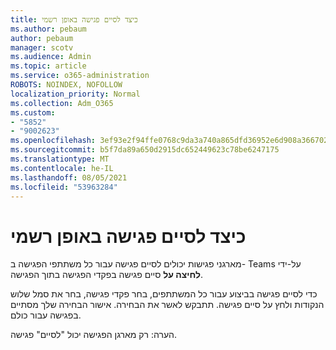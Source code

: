 ```yaml
---
title: כיצד לסיים פגישה באופן רשמי
ms.author: pebaum
author: pebaum
manager: scotv
ms.audience: Admin
ms.topic: article
ms.service: o365-administration
ROBOTS: NOINDEX, NOFOLLOW
localization_priority: Normal
ms.collection: Adm_O365
ms.custom:
- "5852"
- "9002623"
ms.openlocfilehash: 3ef93e2f94ffe0768c9da3a740a865dfd36952e6d908a36670275297aed39913
ms.sourcegitcommit: b5f7da89a650d2915dc652449623c78be6247175
ms.translationtype: MT
ms.contentlocale: he-IL
ms.lasthandoff: 08/05/2021
ms.locfileid: "53963284"
---
```

# <a name="how-to-formally-end-a-meeting"></a>כיצד לסיים פגישה באופן רשמי

מארגני פגישות יכולים לסיים פגישה עבור כל משתתפי הפגישה ב- Teams על-ידי **לחיצה על** סיים פגישה בפקדי הפגישה בתוך הפגישה.  

כדי לסיים פגישה בביצוע עבור כל המשתתפים, בחר פקדי פגישה, בחר את סמל שלוש הנקודות ולחץ על סיים פגישה. תתבקש לאשר את הבחירה. אישור הבחירה שלך מסתיים בפגישה עבור כולם.

הערה: רק מארגן הפגישה יכול "לסיים" פגישה.